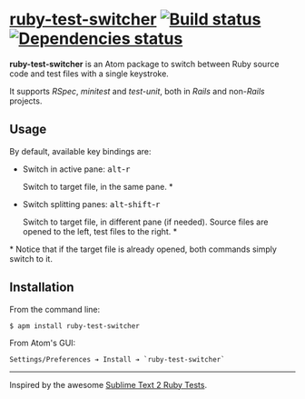 # [ruby-test-switcher](https://atom.io/packages/ruby-test-switcher) [![Build status](https://travis-ci.org/dcarral/atom-ruby-test-switcher.svg?branch=master)](https://travis-ci.org/dcarral/atom-ruby-test-switcher) [![Dependencies status](https://david-dm.org/dcarral/atom-ruby-test-switcher.svg)](https://david-dm.org/dcarral/atom-ruby-test-switcher)

__ruby-test-switcher__ is an Atom package to switch between Ruby source code and test files with a single keystroke.

It supports _RSpec_, _minitest_ and _test-unit_, both in _Rails_ and non-_Rails_ projects.

## Usage

By default, available key bindings are:

- Switch in active pane: <kbd>alt</kbd>-<kbd>r</kbd>

  Switch to target file, in the same pane. *

- Switch splitting panes: <kbd>alt</kbd>-<kbd>shift</kbd>-<kbd>r</kbd>

  Switch to target file, in different pane (if needed). Source files are opened to the left, test files to the right. *

\* Notice that if the target file is already opened, both commands simply switch to it.

## Installation

From the command line:

```
$ apm install ruby-test-switcher
```

From Atom's GUI:

    Settings/Preferences ➔ Install ➔ `ruby-test-switcher`

---
Inspired by the awesome [Sublime Text 2 Ruby Tests](https://github.com/maltize/sublime-text-2-ruby-tests).
